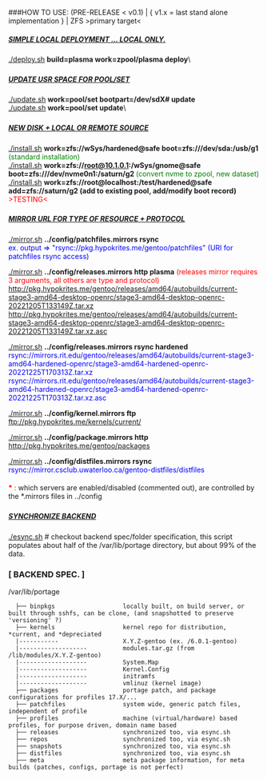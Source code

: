 ###HOW TO USE: (PRE-RELEASE < v0.1) | { v1.x = last stand alone implementation } | ZFS >primary target<
##### <u>SIMPLE LOCAL DEPLOYMENT ... LOCAL ONLY.</u>
  <u>./deploy.sh</u> <b>build=plasma work=zpool/plasma deploy</b>\
  
###
##### <u>UPDATE USR SPACE FOR POOL/SET</u>

  <u>./update.sh</u> <b>work=pool/set bootpart=/dev/sdX# update</b>\
  <u>./update.sh</u> <b>work=pool/set update</b>\
###
##### <u>NEW DISK + LOCAL OR REMOTE SOURCE</u>

  <u>./install.sh</u> <b>work=zfs://wSys/hardened@safe boot=zfs:///dev/sda:/usb/g1 </b><span style="color:green">(standard installation)</span>\
  <u>./install.sh</u> <b>work=zfs://root@10.1.0.1:/wSys/gnome@safe boot=zfs:///dev/nvme0n1:/saturn/g2 </b><span style="color:green">(convert nvme to zpool, new dataset) </span>\
  <u>./install.sh</u> <b>work=zfs://root@localhost:/test/hardened@safe add=zfs://saturn/g2 (add to existing pool, add/modify boot record) </b><span style="color:red"> >TESTING< </span>
###
##### <u>MIRROR URL FOR TYPE OF RESOURCE + PROTOCOL </u>
  <u>./mirror.sh</u> <b>../config/patchfiles.mirrors rsync</b>\
  <span style="color:blue">ex. output => "rsync://pkg.hypokrites.me/gentoo/patchfiles" (URI for patchfiles rsync access) </span>

  <u>./mirror.sh</u> <b>../config/releases.mirrors http plasma</b> <span style="color:red"> (releases mirror requires 3 arguments, all others are type and protocol)</span>\
  <span style="color:blue">http://pkg.hypokrites.me/gentoo/releases/amd64/autobuilds/current-stage3-amd64-desktop-openrc/stage3-amd64-desktop-openrc-20221205T133149Z.tar.xz</span> \
  <span style="color:blue">http://pkg.hypokrites.me/gentoo/releases/amd64/autobuilds/current-stage3-amd64-desktop-openrc/stage3-amd64-desktop-openrc-20221205T133149Z.tar.xz.asc</span>

  <u>./mirror.sh</u> <b>../config/releases.mirrors rsync hardened</b>\
  <span style="color:blue">rsync://mirrors.rit.edu/gentoo/releases/amd64/autobuilds/current-stage3-amd64-hardened-openrc/stage3-amd64-hardened-openrc-20221225T170313Z.tar.xz</span> \
  <span style="color:blue">rsync://mirrors.rit.edu/gentoo/releases/amd64/autobuilds/current-stage3-amd64-hardened-openrc/stage3-amd64-hardened-openrc-20221225T170313Z.tar.xz.asc</span>

  <u>./mirror.sh</u> <b>../config/kernel.mirrors ftp</b>\
  <span style="color:blue">ftp://pkg.hypokrites.me/kernels/current/</span>


<u>./mirror.sh</u> <b>../config/package.mirrors http</b>\
<span style="color:blue">http://pkg.hypokrites.me/gentoo/packages</span>

<u>./mirror.sh</u> <b>../config/distfiles.mirrors rsync</b>\
<span style="color:blue">rsync://mirror.csclub.uwaterloo.ca/gentoo-distfiles/distfiles</span>
####
<span style="color:red"><b>*</b> : </span> which servers are enabled/disabled (commented out), are controlled by the *.mirrors files in ../config

  ###
  ##### <u>SYNCHRONIZE BACKEND</u>

  <u>./esync.sh</u>            # checkout backend spec/folder specification, this script populates about half of the /var/lib/portage directory, but about 99% of the data. 

###
###  [ BACKEND SPEC. ]
  /var/lib/portage 
```
  ├── binpkgs                   locally built, on build server, or built through sshfs, can be clone, (and snapshotted to preserve 'versioning' ?)
  ├── kernels                   kernel repo for distribution, *current, and *depreciated
  |-----------                  X.Y.Z-gentoo (ex. /6.0.1-gentoo)
  |-------------------          modules.tar.gz (from /lib/modules/X.Y.Z-gentoo)
  |-------------------          System.Map
  |-------------------          Kernel.Config
  |-------------------          initramfs
  |-------------------          vmlinuz (kernel image)
  ├── packages                  portage patch, and package configurations for profiles 17.X/...
  ├── patchfiles                system wide, generic patch files, independent of profile
  ├── profiles                  machine (virtual/hardware) based profiles, for purpose driven, domain name based 
  ├── releases                  synchronized too, via esync.sh
  ├── repos                     synchronized too, via esync.sh
  ├── snapshots                 synchronized too, via esync.sh
  ├── distfiles                 synchronized too, via esync.sh
  ├── meta                      meta package information, for meta builds (patches, configs, portage is not perfect)
```
  